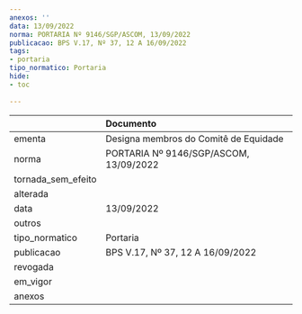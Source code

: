 ```yaml
---
anexos: ''
data: 13/09/2022
norma: PORTARIA Nº 9146/SGP/ASCOM, 13/09/2022
publicacao: BPS V.17, Nº 37, 12 A 16/09/2022
tags:
- portaria
tipo_normatico: Portaria
hide: 
- toc 
 
---
```


|                    | Documento                              |
|:-------------------|:---------------------------------------|
| ementa             | Designa membros do Comitê de Equidade  |
| norma              | PORTARIA Nº 9146/SGP/ASCOM, 13/09/2022 |
| tornada_sem_efeito |                                        |
| alterada           |                                        |
| data               | 13/09/2022                             |
| outros             |                                        |
| tipo_normatico     | Portaria                               |
| publicacao         | BPS V.17, Nº 37, 12 A 16/09/2022       |
| revogada           |                                        |
| em_vigor           |                                        |
| anexos             |                                        |